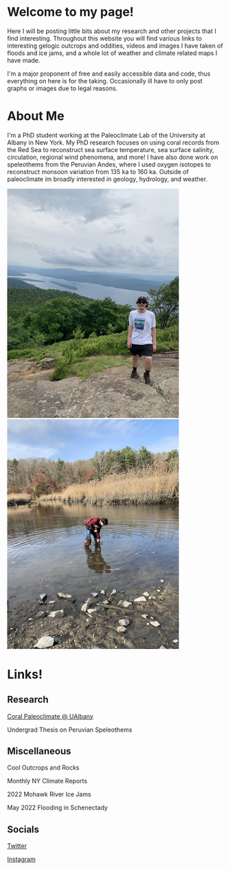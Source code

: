 # Welcome to my page!

Here I will be posting little bits about my research and other projects that I find interesting. Throughout this website you will find various links to interesting gelogic outcrops and oddities, videos and images I have taken of floods and ice jams, and a whole lot of weather and climate related maps I have made. 

I'm a major proponent of free and easily accessible data and code, thus everything on here is for the taking. Occasionally ill have to only post graphs or images due to legal reasons. 

# About Me

I'm a PhD student working at the Paleoclimate Lab of the University at Albany in New York. My PhD research focuses on using coral records from the Red Sea to reconstruct sea surface temperature, sea surface salinity, circulation, regional wind phenomena, and more! I have also done work on speleothems from the Peruvian Andes, where I used oxygen isotopes to reconstruct monsoon variation from 135 ka to 160 ka. Outside of paleoclimate im broadly interested in geology, hydrology, and weather. 

<img src="IMG_6707.jpg" alt="drawing" width="400"/> <img src="IMG_4738.jpg" alt="drawing" width="400"/> 
<imag src="IMG_7110.jpg" alt="drawing" width="400"/> 

# Links!

## Research 
[Coral Paleoclimate @ UAlbany](ulab.md)

Undergrad Thesis on Peruvian Speleothems 

## Miscellaneous
Cool Outcrops and Rocks 

Monthly NY Climate Reports

2022 Mohawk River Ice Jams 

May 2022 Flooding in Schenectady

## Socials
[Twitter](https://twitter.com/plumquat)

[Instagram](https://www.instagram.com/plummquat/?hl=en)


